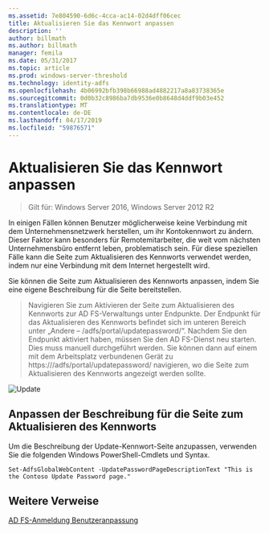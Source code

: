 ```yaml
---
ms.assetid: 7e804590-6d6c-4cca-ac14-02d4dff06cec
title: Aktualisieren Sie das Kennwort anpassen
description: ''
author: billmath
ms.author: billmath
manager: femila
ms.date: 05/31/2017
ms.topic: article
ms.prod: windows-server-threshold
ms.technology: identity-adfs
ms.openlocfilehash: 4b06992bfb398b66988ad4882217a8a83738365e
ms.sourcegitcommit: 0d0b32c8986ba7db9536e0b8648d4ddf9b03e452
ms.translationtype: MT
ms.contentlocale: de-DE
ms.lasthandoff: 04/17/2019
ms.locfileid: "59876571"
---
```

# <a name="update-password-customization"></a>Aktualisieren Sie das Kennwort anpassen 

>Gilt für: Windows Server 2016, Windows Server 2012 R2

In einigen Fällen können Benutzer möglicherweise keine Verbindung mit dem Unternehmensnetzwerk herstellen, um ihr Kontokennwort zu ändern. Dieser Faktor kann besonders für Remotemitarbeiter, die weit vom nächsten Unternehmensbüro entfernt leben, problematisch sein. Für diese speziellen Fälle kann die Seite zum Aktualisieren des Kennworts verwendet werden, indem nur eine Verbindung mit dem Internet hergestellt wird.  
  
Sie können die Seite zum Aktualisieren des Kennworts anpassen, indem Sie eine eigene Beschreibung für die Seite bereitstellen.  
  
> Navigieren Sie zum Aktivieren der Seite zum Aktualisieren des Kennworts zur AD FS-Verwaltungs unter Endpunkte. Der Endpunkt für das Aktualisieren des Kennworts befindet sich im unteren Bereich unter „Andere – /adfs/portal/updatepassword/“. Nachdem Sie den Endpunkt aktiviert haben, müssen Sie den AD FS-Dienst neu starten. Dies muss manuell durchgeführt werden. Sie können dann auf einem mit dem Arbeitsplatz verbundenen Gerät zu https://<fqdn>/adfs/portal/updatepassword/ navigieren, wo die Seite zum Aktualisieren des Kennworts angezeigt werden sollte.  
  
![Update](media/AD-FS-user-sign-in-customization/ADFS_Blue_Custom5.png)  
  
## <a name="customize-the-update-password-page-description"></a>Anpassen der Beschreibung für die Seite zum Aktualisieren des Kennworts  
Um die Beschreibung der Update-Kennwort-Seite anzupassen, verwenden Sie die folgenden Windows PowerShell-Cmdlets und Syntax.  
  

    Set-AdfsGlobalWebContent -UpdatePasswordPageDescriptionText "This is the Contoso Update Password page."  

## <a name="additional-references"></a>Weitere Verweise 
[AD FS-Anmeldung Benutzeranpassung](AD-FS-user-sign-in-customization.md)  
